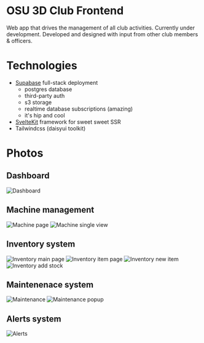 # OSU 3D Club Frontend

Web app that drives the management of all club activities. Currently under development. Developed and designed with input from
other club members & officers.

# Technologies

* [Supabase](https://supabase.com/) full-stack deployment
    * postgres database
    * third-party auth
    * s3 storage
    * realtime database subscriptions (amazing)
    * it's hip and cool
* [SvelteKit](https://kit.svelte.dev/) framework for sweet sweet SSR
* Tailwindcss (daisyui toolkit)

# Photos

## Dashboard

![Dashboard](github/main.png)

## Machine management

![Machine page](github/machine2.png)
![Machine single view](github/machine.png)

## Inventory system

![Inventory main page](github/inventory2.png)
![Inventory item page](github/inventory.png)
![Inventory new item](github/inventory3.png)
![Inventory add stock](github/inventory4.png)

## Maintenenace system

![Maintenance](github/maintenance.png)
![Maintenance popup](github/maintenance2.png)

## Alerts system

![Alerts](github/alerts.png)